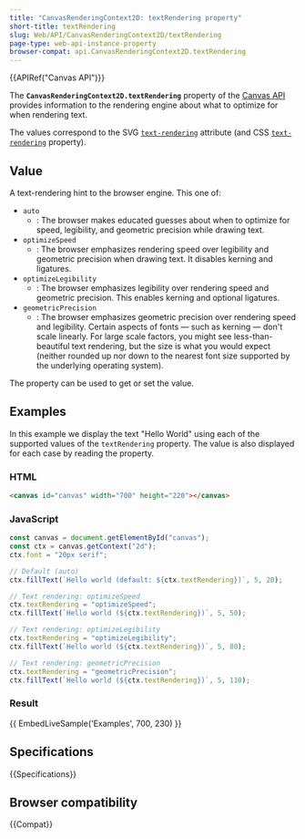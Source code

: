 ```yaml
---
title: "CanvasRenderingContext2D: textRendering property"
short-title: textRendering
slug: Web/API/CanvasRenderingContext2D/textRendering
page-type: web-api-instance-property
browser-compat: api.CanvasRenderingContext2D.textRendering
---
```


{{APIRef("Canvas API")}}

The **`CanvasRenderingContext2D.textRendering`** property of the [Canvas API](/en-US/docs/Web/API/Canvas_API) provides information to the rendering engine about what to optimize for when rendering text.

The values correspond to the SVG [`text-rendering`](/en-US/docs/Web/SVG/Reference/Attribute/text-rendering) attribute (and CSS [`text-rendering`](/en-US/docs/Web/CSS/text-rendering) property).

## Value

A text-rendering hint to the browser engine.
This one of:

- `auto`
  - : The browser makes educated guesses about when to optimize for speed, legibility, and geometric precision while drawing text.
- `optimizeSpeed`
  - : The browser emphasizes rendering speed over legibility and geometric precision when drawing text.
    It disables kerning and ligatures.
- `optimizeLegibility`
  - : The browser emphasizes legibility over rendering speed and geometric precision.
    This enables kerning and optional ligatures.
- `geometricPrecision`
  - : The browser emphasizes geometric precision over rendering speed and legibility.
    Certain aspects of fonts — such as kerning — don't scale linearly.
    For large scale factors, you might see less-than-beautiful text rendering, but the size is what you would expect (neither rounded up nor down to the nearest font size supported by the underlying operating system).

The property can be used to get or set the value.

## Examples

In this example we display the text "Hello World" using each of the supported values of the `textRendering` property.
The value is also displayed for each case by reading the property.

### HTML

```html
<canvas id="canvas" width="700" height="220"></canvas>
```

### JavaScript

```js
const canvas = document.getElementById("canvas");
const ctx = canvas.getContext("2d");
ctx.font = "20px serif";

// Default (auto)
ctx.fillText(`Hello world (default: ${ctx.textRendering})`, 5, 20);

// Text rendering: optimizeSpeed
ctx.textRendering = "optimizeSpeed";
ctx.fillText(`Hello world (${ctx.textRendering})`, 5, 50);

// Text rendering: optimizeLegibility
ctx.textRendering = "optimizeLegibility";
ctx.fillText(`Hello world (${ctx.textRendering})`, 5, 80);

// Text rendering: geometricPrecision
ctx.textRendering = "geometricPrecision";
ctx.fillText(`Hello world (${ctx.textRendering})`, 5, 110);
```

### Result

{{ EmbedLiveSample('Examples', 700, 230) }}

## Specifications

{{Specifications}}

## Browser compatibility

{{Compat}}
